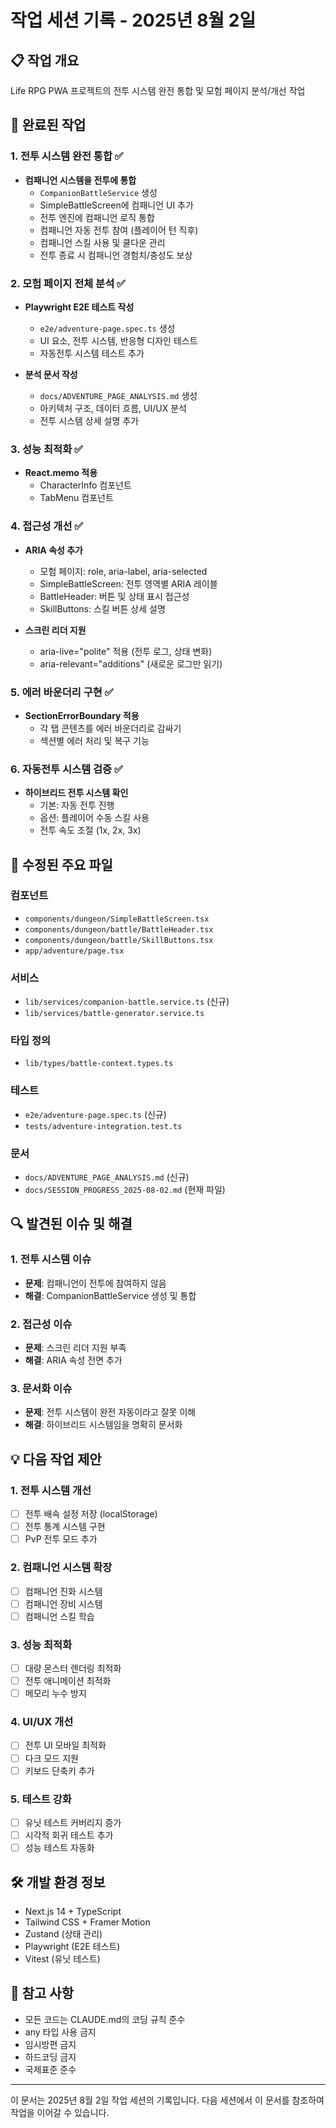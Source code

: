 # 작업 세션 기록 - 2025년 8월 2일

## 📋 작업 개요
Life RPG PWA 프로젝트의 전투 시스템 완전 통합 및 모험 페이지 분석/개선 작업

## 🎯 완료된 작업

### 1. 전투 시스템 완전 통합 ✅
- **컴패니언 시스템을 전투에 통합**
  - `CompanionBattleService` 생성
  - SimpleBattleScreen에 컴패니언 UI 추가
  - 전투 엔진에 컴패니언 로직 통합
  - 컴패니언 자동 전투 참여 (플레이어 턴 직후)
  - 컴패니언 스킬 사용 및 쿨다운 관리
  - 전투 종료 시 컴패니언 경험치/충성도 보상

### 2. 모험 페이지 전체 분석 ✅
- **Playwright E2E 테스트 작성**
  - `e2e/adventure-page.spec.ts` 생성
  - UI 요소, 전투 시스템, 반응형 디자인 테스트
  - 자동전투 시스템 테스트 추가
  
- **분석 문서 작성**
  - `docs/ADVENTURE_PAGE_ANALYSIS.md` 생성
  - 아키텍처 구조, 데이터 흐름, UI/UX 분석
  - 전투 시스템 상세 설명 추가

### 3. 성능 최적화 ✅
- **React.memo 적용**
  - CharacterInfo 컴포넌트
  - TabMenu 컴포넌트
  
### 4. 접근성 개선 ✅
- **ARIA 속성 추가**
  - 모험 페이지: role, aria-label, aria-selected
  - SimpleBattleScreen: 전투 영역별 ARIA 레이블
  - BattleHeader: 버튼 및 상태 표시 접근성
  - SkillButtons: 스킬 버튼 상세 설명
  
- **스크린 리더 지원**
  - aria-live="polite" 적용 (전투 로그, 상태 변화)
  - aria-relevant="additions" (새로운 로그만 읽기)

### 5. 에러 바운더리 구현 ✅
- **SectionErrorBoundary 적용**
  - 각 탭 콘텐츠를 에러 바운더리로 감싸기
  - 섹션별 에러 처리 및 복구 기능

### 6. 자동전투 시스템 검증 ✅
- **하이브리드 전투 시스템 확인**
  - 기본: 자동 전투 진행
  - 옵션: 플레이어 수동 스킬 사용
  - 전투 속도 조절 (1x, 2x, 3x)

## 📁 수정된 주요 파일

### 컴포넌트
- `components/dungeon/SimpleBattleScreen.tsx`
- `components/dungeon/battle/BattleHeader.tsx`
- `components/dungeon/battle/SkillButtons.tsx`
- `app/adventure/page.tsx`

### 서비스
- `lib/services/companion-battle.service.ts` (신규)
- `lib/services/battle-generator.service.ts`

### 타입 정의
- `lib/types/battle-context.types.ts`

### 테스트
- `e2e/adventure-page.spec.ts` (신규)
- `tests/adventure-integration.test.ts`

### 문서
- `docs/ADVENTURE_PAGE_ANALYSIS.md` (신규)
- `docs/SESSION_PROGRESS_2025-08-02.md` (현재 파일)

## 🔍 발견된 이슈 및 해결

### 1. 전투 시스템 이슈
- **문제**: 컴패니언이 전투에 참여하지 않음
- **해결**: CompanionBattleService 생성 및 통합

### 2. 접근성 이슈
- **문제**: 스크린 리더 지원 부족
- **해결**: ARIA 속성 전면 추가

### 3. 문서화 이슈
- **문제**: 전투 시스템이 완전 자동이라고 잘못 이해
- **해결**: 하이브리드 시스템임을 명확히 문서화

## 💡 다음 작업 제안

### 1. 전투 시스템 개선
- [ ] 전투 배속 설정 저장 (localStorage)
- [ ] 전투 통계 시스템 구현
- [ ] PvP 전투 모드 추가

### 2. 컴패니언 시스템 확장
- [ ] 컴패니언 진화 시스템
- [ ] 컴패니언 장비 시스템
- [ ] 컴패니언 스킬 학습

### 3. 성능 최적화
- [ ] 대량 몬스터 렌더링 최적화
- [ ] 전투 애니메이션 최적화
- [ ] 메모리 누수 방지

### 4. UI/UX 개선
- [ ] 전투 UI 모바일 최적화
- [ ] 다크 모드 지원
- [ ] 키보드 단축키 추가

### 5. 테스트 강화
- [ ] 유닛 테스트 커버리지 증가
- [ ] 시각적 회귀 테스트 추가
- [ ] 성능 테스트 자동화

## 🛠️ 개발 환경 정보
- Next.js 14 + TypeScript
- Tailwind CSS + Framer Motion
- Zustand (상태 관리)
- Playwright (E2E 테스트)
- Vitest (유닛 테스트)

## 📝 참고 사항
- 모든 코드는 CLAUDE.md의 코딩 규칙 준수
- any 타입 사용 금지
- 임시방편 금지
- 하드코딩 금지
- 국제표준 준수

---

이 문서는 2025년 8월 2일 작업 세션의 기록입니다.
다음 세션에서 이 문서를 참조하여 작업을 이어갈 수 있습니다.